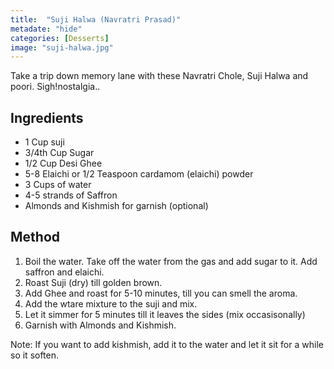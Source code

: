 ```yaml
---
title:  "Suji Halwa (Navratri Prasad)"
metadate: "hide"
categories: [Desserts]
image: "suji-halwa.jpg"
---
```


Take a trip down memory lane with these Navratri Chole, Suji Halwa and poori. Sigh!nostalgia..

## Ingredients

- 1 Cup suji
- 3/4th Cup Sugar
- 1/2 Cup Desi Ghee
- 5-8 Elaichi or 1/2 Teaspoon cardamom (elaichi) powder
- 3 Cups of water
- 4-5 strands of Saffron
- Almonds and Kishmish for garnish (optional)

## Method

1. Boil the water. Take off the water from the gas and add sugar to it. Add saffron and elaichi. 
2. Roast Suji (dry) till golden brown. 
3. Add Ghee and roast for 5-10 minutes, till you can smell the aroma. 
4. Add the wtare mixture to the suji and mix. 
5. Let it simmer for 5 minutes till it leaves the sides (mix occasisonally)
6. Garnish with Almonds and Kishmish.

Note: If you want to add kishmish, add it to the water and let it sit for a while so it soften. 